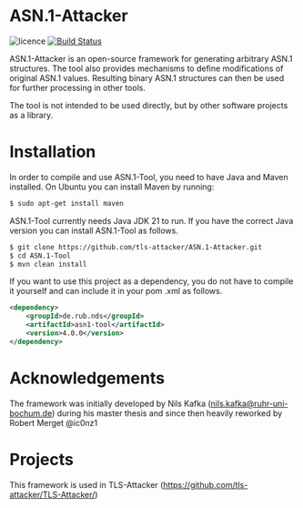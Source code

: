 # ASN.1-Attacker

![licence](https://img.shields.io/badge/License-Apachev2-brightgreen.svg)
[![Build Status](http://hydrogen.cloud.nds.rub.de/buildStatus/icon.svg?job=ASN.1-Tool)](http://hydrogen.cloud.nds.rub.de/job/ASN.1-Attacker/)

ASN.1-Attacker is an open-source framework for generating arbitrary ASN.1 structures. The tool also provides mechanisms to define modifications of original ASN.1 values. Resulting binary ASN.1 structures can then be used for further processing in other tools.

The tool is not intended to be used directly, but by other software projects as a library.

# Installation

In order to compile and use ASN.1-Tool, you need to have Java and Maven installed. On Ubuntu you can install Maven by
running:

```bash
$ sudo apt-get install maven
```

ASN.1-Tool currently needs Java JDK 21 to run. If you have the correct Java version you can install
ASN.1-Tool as follows.

```bash
$ git clone https://github.com/tls-attacker/ASN.1-Attacker.git
$ cd ASN.1-Tool
$ mvn clean install
```

If you want to use this project as a dependency, you do not have to compile it yourself and can include it in your pom
.xml as follows.

```xml
<dependency>
    <groupId>de.rub.nds</groupId>
    <artifactId>asn1-tool</artifactId>
    <version>4.0.0</version>
</dependency>
```

# Acknowledgements

The framework was initially developed by Nils Kafka (nils.kafka@ruhr-uni-bochum.de) during his master thesis and since then heavily reworked by Robert Merget @ic0nz1

# Projects

This framework is used in TLS-Attacker (https://github.com/tls-attacker/TLS-Attacker/)
